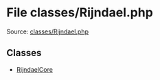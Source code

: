 File classes/Rijndael.php
=========

Source: [classes/Rijndael.php](https://github.com/PrestaShop/PrestaShop/blob/1.5.0.2/classes/Rijndael.php)


Classes
-------

* [RijndaelCore](class.RijndaelCore.md)

